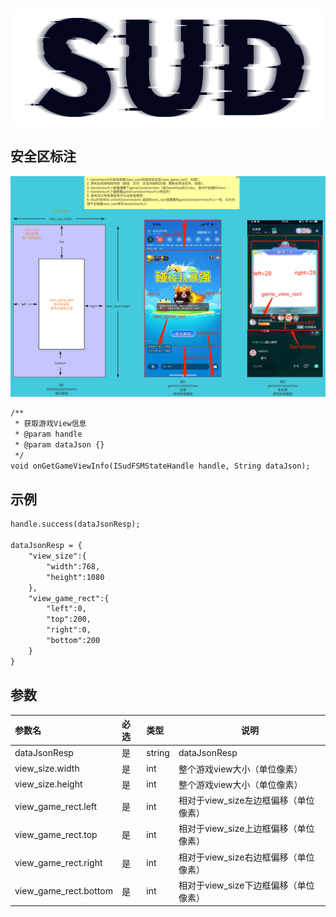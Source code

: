 #

![SUD](../../../Resource/logo.png)


## 安全区标注
![GameCfg](../../../Resource/Client/gameview.png)

```txt
/**
 * 获取游戏View信息
 * @param handle
 * @param dataJson {}
 */
void onGetGameViewInfo(ISudFSMStateHandle handle, String dataJson);
```

## 示例

```txt
handle.success(dataJsonResp);

dataJsonResp = {
    "view_size":{
        "width":768,
        "height":1080
    },
    "view_game_rect":{
        "left":0,
        "top":200,
        "right":0,
        "bottom":200
    }
}
```

## 参数

|参数名|必选|类型|说明|
|:----    |:---|:----- |-----   |
|dataJsonResp |是  |string |dataJsonResp   |
|view_size.width  |是  |int | 整个游戏view大小（单位像素）   |
|view_size.height |是  |int |整个游戏view大小（单位像素）  |
|view_game_rect.left |是  |int |相对于view_size左边框偏移（单位像素）   |
|view_game_rect.top |是  |int |相对于view_size上边框偏移（单位像素）   |
|view_game_rect.right |是  |int |相对于view_size右边框偏移（单位像素）   |
|view_game_rect.bottom |是  |int |相对于view_size下边框偏移（单位像素）   |

